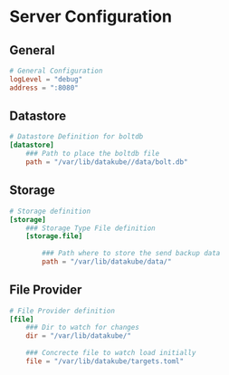# Server Configuration

## General
```toml
# General Configuration
logLevel = "debug"
address = ":8080"
```

## Datastore
```toml
# Datastore Definition for boltdb
[datastore]
    ### Path to place the boltdb file
    path = "/var/lib/datakube//data/bolt.db"
```

## Storage
```toml
# Storage definition
[storage]
    ### Storage Type File definition
    [storage.file]
    
        ### Path where to store the send backup data
        path = "/var/lib/datakube/data/"
```

## File Provider
```toml
# File Provider definition
[file]
    ### Dir to watch for changes
    dir = "/var/lib/datakube/"
    
    ### Concrecte file to watch load initially
    file = "/var/lib/datakube/targets.toml"
```